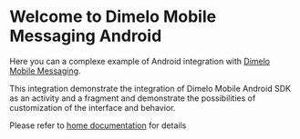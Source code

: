 # Welcome to Dimelo Mobile Messaging Android

Here you can a complexe example of Android integration with [Dimelo Mobile Messaging](http://mobile-messaging.dimelo.com).

This integration demonstrate the integration of Dimelo Mobile Android SDK as an
activity and a fragment and demonstrate the possibilities of customization of
the interface and behavior.

Please refer to [home documentation](http://mobile-messaging.dimelo.com) for details
